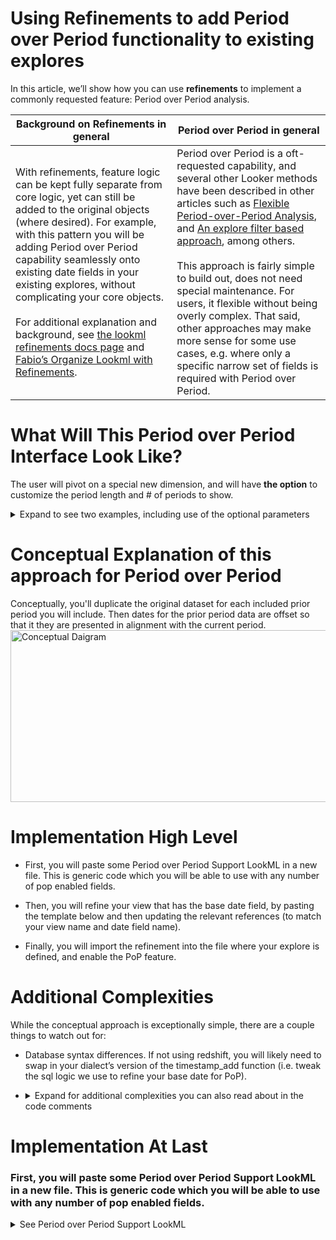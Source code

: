 # Using Refinements to add Period over Period functionality to existing explores

In this article, we’ll show how you can use **refinements** to implement a commonly requested feature: Period over Period analysis.

| Background on Refinements in general | Period over Period in general |
|-|-|
| With refinements, feature logic can be kept fully separate from core logic, yet can still be added to the original objects (where desired). For example, with this pattern you will be adding Period over Period capability seamlessly onto existing date fields in your existing explores, without complicating your core objects.<br><br>For additional explanation and background, see [the lookml refinements docs page](https://docs.looker.com/data-modeling/learning-lookml/refinements) and [Fabio’s Organize Lookml with Refinements](https://discourse.looker.com/t/organizing-your-lookml-into-layers-with-our-new-refinement-syntax/17489). | Period over Period is a oft-requested capability, and several other Looker methods have been described in other articles such as [ Flexible Period-over-Period Analysis](https://help.looker.com/hc/en-us/articles/360023799293--Analytic-Block-Flexible-Period-over-Period-Analysis), and [An explore filter based approach](https://help.looker.com/hc/en-us/articles/360001189687-How-to-do-Period-over-Period-Analysis), among others.  <br><br>This approach is fairly simple to build out, does not need special maintenance. For users, it flexible without being overly complex. That said, other approaches may make more sense for some use cases, e.g. where only a specific narrow set of fields is required with Period over Period.

# What Will This Period over Period Interface Look Like?
The user will pivot on a special new dimension, and will have **the option** to customize the period length and # of periods to show.
<details><summary>Expand to see two examples, including use of the optional parameters</summary>

<img src="https://discourse.looker.com/uploads/default/original/2X/e/ec6d5a9406fa26e518f3eefe2589b85f46336a47.jpeg" alt="Usage" width="800" height="600">

Here's another example where the users has chosen more periods, and created a current vs prior year comparison line graph, with a daily breakdown.  The tooltips highlight an example of the same data point being represented in multiple periods.

<img src="https://discourse.looker.com/uploads/default/original/2X/1/1998408b34d506741b54e1c15735e6dc0704f022.jpeg" alt="Advanced Usage" width="800" height="600">

</details>

# Conceptual Explanation of this approach for Period over Period

Conceptually, you'll duplicate the original dataset for each included prior period you will include. Then dates for the prior period data are offset so that it they are presented in alignment with the current period.
<img src="https://discourse.looker.com/uploads/default/original/2X/7/71c3f46abbc5443982a2b16470f7cfd7d1dbd8f3.jpeg" alt="Conceptual Daigram" width="800" height="275">

# Implementation High Level

* First, you will paste some Period over Period Support LookML in a new file.  This is generic code which you will be able to use with any number of pop enabled fields.

* Then, you will refine your view that has the base date field, by pasting the template below and then updating the relevant references (to match your view name and date field name).

* Finally, you will import the refinement into the file where your explore is defined, and enable the PoP feature.

# Additional Complexities

While the conceptual approach is exceptionally simple, there are a couple things to watch out for:

* Database syntax differences. If not using redshift, you will likely need to swap in your dialect’s version of the timestamp_add function (i.e. tweak the sql logic we use to refine your base date for PoP).
* <details><summary>Expand for additional complexities you can also read about in the code comments</summary>

  * As you can see in the example above, this process will show ‘Prior data for future periods’ which have not yet come to pass. Technically this is an accurate representation of the data but may be distracting to users. The code provides a somewhat complex mechanism to suppress those rows automatically.

  * Timezone conversion needs to happen BEFORE date manipulation in order to maintain correct groupings, so we’ll need to apply timezone conversion with liquid instead of letting looker do convert_tz:yes.

  * PoP functionality can be added on additional date fields, though it requires some care to avoid name collisions on pop pivot dimensions you create.
</details>

# Implementation At Last
### First, you will paste some Period over Period Support LookML in a new file.  This is generic code which you will be able to use with any number of pop enabled fields.
<details><summary>See Period over Period Support LookML</summary>
```

#You should not need to modify the code below.  Save this code in a file and include that file wherever needed (i.e. where your explores are defined)
view: pop_support {
  view_label: "PoP Support - Overrides and Tools"
  derived_table: {
    sql:
select periods_ago from
(
  select 0 as periods_ago
  {% if periods_ago._in_query%}{%comment%}extra backstop to prevent unnecessary fannouts if this view gets joined for any reason but periods_ago isn't actually used.{%endcomment%}
  {% for i in (1..52)%} union select {{i}}{%endfor%}{%comment%}Up to 52 weeks.  Number can be set higher, no real problem except poor selections will cause a pivot so large that rendering will get bogged down{%endcomment%}
  {%endif%}
) possible_periods
where {%condition periods_ago_to_include%}periods_ago{%endcondition%}
{% if periods_ago_to_include._is_filtered == false%}and periods_ago <=1{%endif%}{%comment%}default to only one prior period{%endcomment%}
;;
  }
  dimension: periods_ago {hidden:yes type:number}
  filter: periods_ago_to_include {
    label: "PoP Periods Ago To Include"
    description: "Apply this filter to specify which past periods to compare to. Default: 0 or 1 (meaning 1 period ago and 0 periods ago(current)).  You can also use numeric filtration like Less Than or Equal To 12, etc"
    type: number
    default_value: "0,1"
  }
  parameter: period_size {
    label: "PoP Period Size"
    description: "The defaults should work intuitively (should align with the selected dimension, i.e. the grain of the rows), but you can use this if you need to specify a different offset amount.  For example, you might want to see daily results, but compare to 52 WEEKS prior"
    type: unquoted
    allowed_value: {value:"Day"}
    allowed_value: {value:"Week"}
    allowed_value: {value:"Month"}
    allowed_value: {value:"Quarter"}
    allowed_value: {value:"Year"}
    allowed_value: {value:"Default" label:"Default Based on Selection"}
    default_value: "Default"
  }
}
```
</details>

### Then, we your refine your view that has the base date field, by pasting the template below and then updating the relevant references (to match your view name and date field name).

Paste this template into a new file, and follow the instructions in the code comments.
<details><summary>See Refinement Template</summary>

Note that, in this code block, **the lines where you need to update references to match to your existing objects are left aligned**.
```
include: "*method9_pop_support__template*" #includes some fields that are core to the PoP implementation and referenced below. Ensure you update to match the location where you put the pop_support view code
view: +order_items {#!Update to point to your view name.  That view's file must be included here, and then THIS file must be included in the explore
  # The following field sets up Default Period Lengths to compare use for each of your timeframes
  # - A SIMPLIFIED ALTERNATIVE: ... If you insted wanted to limit options and simplify UI
  # - - Optional Simplify Step 1: Hardcode THIS field's sql to a single Period Length (E.g. sql:Month;; or sql:Year;;)
  # - - Optional Simplify Step 2: Hide the pop parameters by adding the following refinement to above your explore to hide pop parameters: view: +pop_support{filter: periods_ago_to_include {hidden:yes}parameter: period_size {hidden:yes}}
  # - If implementing PoP support on multiple dates in this view, embed corresponding _is_selected checks against all supported date fields.  You should probably check for lowest grain of each field before checking for next lowest grain of each field, etc
    dimension: selected_period_size {
    hidden: yes
    sql:
    {%if pop_support.period_size._parameter_value != 'Default'%}
      {{pop_support.period_size._parameter_value}}
    {%else%}
{% if    created_date._is_selected    %}Day
{% elsif created_week._is_selected    %}Week
{% elsif created_month._is_selected   %}Month
{% elsif created_quarter._is_selected %}Quarter
{% elsif created_year._is_selected    %}Year
        {%else%}Year{%comment%}none of the anticipated dimensions were selected: using year over year as default{%endcomment%}
      {%endif%}
    {%endif%}
;;
  }
dimension_group: created {#Update your base field with this logic (no modification needed other than dimension_group_name)
    convert_tz: no #need to do timezone conversion before the date manipulation, so we can't rely on looker dimesion to apply it
    sql:
    {%comment%}Optional: Delete THIS entire line if you want to always skip timezone conversion{%endcomment%}{%assign convert_tz = false %}{% assign timezone_conversion_string_size = _query._query_timezone | size %}{%if timezone_conversion_string_size > 0 %}{%assign convert_tz = true %}{%endif%}
    {% if pop_support.periods_ago._in_query %}
      dateadd(
{{selected_period_size._sql}},
      pop_support.periods_ago,
      --BEGINORIGINALDATE{%comment%}adding this keyword to facilitate liquid extraction of the original basic date logic by another field{%endcomment%}
      {%if convert_tz %}CONVERT_TIMEZONE('UTC','{{_query._query_timezone}}',{%endif%}${EXTENDED}{%if convert_tz %}){%endif%}--ENDORIGINALDATE
      )
    {%else%}{%if convert_tz %}CONVERT_TIMEZONE('UTC','{{_query._query_timezone}}',{%endif%}${EXTENDED}{%if convert_tz %}){%endif%}
    {%endif%}
;;
  }
  # The following field is letting us extract and hold onto our base fields original sql (i.e. ${EXTENDED}) so that we can do validation, etc
  # Implementing PoP functionality on MULTIPLE date fields in the same view will require you to duplicate the field and update references for each supported date
dimension: created_date_original_sql {
    hidden: yes
    #!Point to your date_raw field in the sql
sql:{{created_raw._sql | split:'--BEGINORIGINALDATE' | last | split:'--ENDORIGINALDATE' | first}};;
  }

# This is the field that people will select(pivot) to invoke POP.  We define it here rather than pop_support so we can add the group label and use the default we configured above
dimension: created_date_periods_ago_pivot {#!Update to match your base field name
label: "{% if _field._in_query%}Pop Period (Created {{selected_period_size._sql  | strip }}){%else%} Pivot for Period Over Period{%endif%}"#this complex label makes the 'PIVOT ME' instruction clear in the field picker but doesn't display it on output
group_label: "Created Date" #!Update this group label if necessary to make it falls in your date field's group_label
    required_fields: [pop_support.periods_ago]
    order_by_field: pop_support.periods_ago #sort numerically/chronologically.
    #should not need to update
    sql:
    CASE pop_support.periods_ago
      WHEN 0 THEN ' Current'
      WHEN 1 THEN pop_support.periods_ago || ' {{selected_period_size._sql  | strip }} Prior'
      ELSE        pop_support.periods_ago || ' {{selected_period_size._sql  | strip }}s Prior'
    END
    ;;
  }
  dimension: view_name {hidden:yes sql:{{_view._name}};;}#utilized to limiting 'future'
  #Optional Validation Field. Should probably be hidden after development is completed
measure: created_date_pop_raw_date_range_for_validation {
    view_label: "PoP Support - Overrides and Tools"
label: "Created Date Pop Validation - Range of Raw Dates Included"
sql:min({{created_date_original_sql._sql}})|| ' to '||max({{created_date_original_sql._sql}}) ;;
  }
}

```
</details>

### Finally, you will include the refinement into the file where your explore is defined, and enable the PoP feature.
Here's an example of applying the order_items refinement we created in the template, but your refinement could be similarly added to any existing explore that includes the view you refined.
<details><summary>See Explore Declaration Step LookML</summary>

Note that, in this code block, **the lines where you need to update references to match to your existing objects are left aligned**.
```
include: "/method9/method9" #in your case you'll need to include your file that applies the PoP refinements
explore: pop_cross {
  label: "PoP Method 9: Align Prior Periods to an existing date field, with Refinement and Cross Join"
  view_name: order_items #Note: this could be any explore. In this example we specifically refined order_items view (which has been given view label _PoP)
  view_label: "_PoP"
  #To enable pop, paste this join to your explore, either deleting the one very long line, or updating it (in the several liquid reference fields)
  join: pop_support {
    relationship:one_to_one #we are intentionally fanning out, so this should stay one_to_one
    # This join sql does the following:
    # - First two lines ensure the pop_support cross join if and only if lynchpin pivot field (periods_ago) is selected. This extra safety that we don't fire the join if the user used PoP parameters but didn't select a pop pivot field
    # - The long inner if suppresses prior periods that would otherwise be shown for the future.
    # - - NOTE: It's not strictly required... and some dialects may not support the pattern because of the embedded window function. You can remove it and data is still correct, but you may want to add an always_filter on the Pop base field to suppress the future periods
    # - - if/when implementing PoP on multiple dates in the explore, you would ideally (though, as mentioned above: not strictly required) duplicate the long inner line of liquid based join criteria, and update references to relate to the alternative date field
    sql:
    {% if pop_support.periods_ago._in_query%}
      LEFT JOIN pop_support on 1=1
{% if order_items.created_date_periods_ago_pivot._in_query %}and {{order_items.created_raw._sql}}<=(select max(max({{order_items.created_date_original_sql._sql}})) over() from {{order_items.view_name._sql}}){%endif%}
    {%endif%}
    ;;
  }
}
```
</details>

# Closing
I hope this pattern helps your team quickly implement Period over Period functionality without complicating your base code or adding new explores just for PoP.

Additionally, I hope this inspires you to use refinements for better code organization and feature management.

Let us know how you used this pop approach or refinements in your case!
